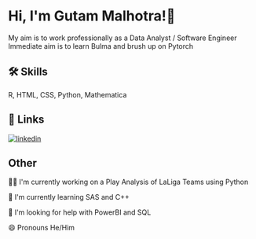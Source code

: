 
# Hi, I'm Gutam Malhotra!👋


My aim is to work professionally as a Data Analyst / Software Engineer
Immediate aim is to learn Bulma and brush up on Pytorch

## 🛠 Skills
R, HTML, CSS, Python, Mathematica


## 🔗 Links
[![linkedin](https://img.shields.io/badge/linkedin-0A66C2?style=for-the-badge&logo=linkedin&logoColor=white)](https://www.linkedin.com/in/gautam--malhotra/)

## Other

👩‍💻 I'm currently working on a Play Analysis of LaLiga Teams using Python

🧠 I'm currently learning SAS and C++

🤔 I'm looking for help with PowerBI and SQL

😄 Pronouns He/Him
